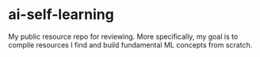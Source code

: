 # ai-self-learning
My public resource repo for reviewing. More specifically, my goal is to compile resources I find and build fundamental ML concepts from scratch.
